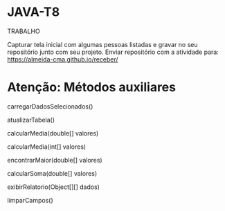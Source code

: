 # JAVA-T8
TRABALHO

Capturar tela inicial com algumas pessoas listadas e gravar no seu repositório junto com seu projeto.
Enviar repositório com a atividade para: https://almeida-cma.github.io/receber/

# Atenção: Métodos auxiliares

carregarDadosSelecionados()

atualizarTabela()

calcularMedia(double[] valores)

calcularMedia(int[] valores)

encontrarMaior(double[] valores)

calcularSoma(double[] valores)

exibirRelatorio(Object[][] dados)

limparCampos()
